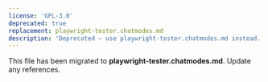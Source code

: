 ```yaml
---
license: 'GPL-3.0'
deprecated: true
replacement: playwright-tester.chatmodes.md
description: 'Deprecated – use playwright-tester.chatmodes.md instead.'
---
```


This file has been migrated to **playwright-tester.chatmodes.md**. Update any references.
